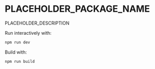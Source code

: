 # PLACEHOLDER_PACKAGE_NAME

PLACEHOLDER_DESCRIPTION

Run interactively with:

~~~bash
npm run dev
~~~

Build with:

~~~bash
npm run build
~~~

